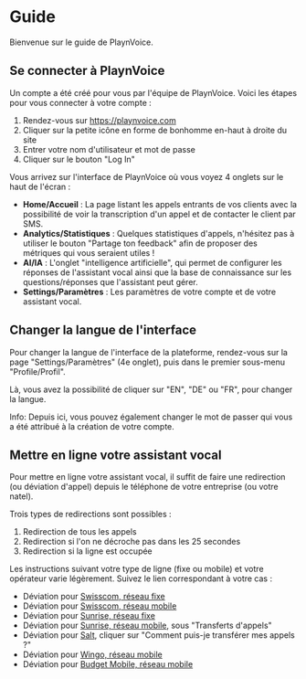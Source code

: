 # Guide

Bienvenue sur le guide de PlaynVoice.


## Se connecter à PlaynVoice

Un compte a été créé pour vous par l'équipe de PlaynVoice. Voici les étapes pour vous connecter à votre compte :

1. Rendez-vous sur https://playnvoice.com
2. Cliquer sur la petite icône en forme de bonhomme en-haut à droite du site
3. Entrer votre nom d'utilisateur et mot de passe
4. Cliquer sur le bouton "Log In"

Vous arrivez sur l'interface de PlaynVoice où vous voyez 4 onglets sur le haut de l'écran :
- **Home/Accueil** : La page listant les appels entrants de vos clients avec la possibilité de voir la transcription d'un appel et de contacter le client par SMS.
- **Analytics/Statistiques** : Quelques statistiques d'appels, n'hésitez pas à utiliser le bouton "Partage ton feedback" afin de proposer des métriques qui vous seraient utiles !
- **AI/IA** : L'onglet "intelligence artificielle", qui permet de configurer les réponses de l'assistant vocal ainsi que la base de connaissance sur les questions/réponses que l'assistant peut gérer.
- **Settings/Paramètres** : Les paramètres de votre compte et de votre assistant vocal.


## Changer la langue de l'interface

Pour changer la langue de l'interface de la plateforme, rendez-vous sur la page "Settings/Paramètres" (4e onglet), puis dans le premier sous-menu "Profile/Profil".

Là, vous avez la possibilité de cliquer sur "EN", "DE" ou "FR", pour changer la langue.

Info: Depuis ici, vous pouvez également changer le mot de passer qui vous a été attribué à la création de votre compte.


## Mettre en ligne votre assistant vocal

Pour mettre en ligne votre assistant vocal, il suffit de faire une redirection  (ou déviation d'appel) depuis le téléphone de votre entreprise (ou votre natel).

Trois types de redirections sont possibles :

1) Redirection de tous les appels
2) Redirection si l'on ne décroche pas dans les 25 secondes
3) Redirection si la ligne est occupée

Les instructions suivant votre type de ligne (fixe ou mobile) et votre opérateur varie légèrement. Suivez le lien correspondant à votre cas :

- Déviation pour [Swisscom, réseau fixe](https://www.swisscom.ch/fr/clients-prives/aide/reseau-fixe/rester-joignable.html)
- Déviation pour [Swisscom, réseau mobile](https://www.swisscom.ch/fr/clients-prives/aide/reseau-fixe/rester-joignable.html#tabs-62d994a7f6%5Bselected%5D=tab_1629791926374&tabs-e0d0f148a3%5Bselected%5D=tab_1629791926374)
- Déviation pour [Sunrise, réseau fixe](https://www.sunrise.ch/fr/support/telephonie-fixe/utiliser-le-reseau-fixe/transferer-des-appels)
- Déviation pour [Sunrise, réseau mobile](https://www.sunrise.ch/fr/support/mobile/utilisation-et-parametres/parametres-appel), sous "Transferts d'appels"
- Déviation pour [Salt](https://www.salt.ch/fr/help/home/telephony), cliquer sur "Comment puis-je transférer mes appels ?"
- Déviation pour [Wingo, réseau mobile](https://www.wingo.ch/fr/mobile-utiliser-reparer/est-il-possible-de-transferer-des-appels-sur-mon-telephone-mobile)
- Déviation pour [Budget Mobile, réseau mobile](https://shop.m-budget.migros.ch/fr/comment-puis-je-activer-un-renvoi-des-appels-sur-mon-telephone-portable)
